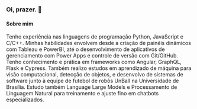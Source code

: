 ### Oi, prazer. 👋

#### Sobre mim
Tenho experiência nas linguagens de programação Python, JavaScript e C/C++. Minhas habilidades envolvem desde a criação de painéis dinâmicos com Tableau e PowerBI, até o desenvolvimento de aplicativos de gerenciamento com Power Apps e controle de versão com Git/GitHub. Tenho conhecimento e prática em frameworks como Angular, GraphQL, Flask e Cypress. Também realizo estudos em aprendizado de máquina para visão computacional, detecção de objetos, e desenvolvo de sistemas de software junto à equipe de futebol de robôs UnBall na Universidade de Brasília. Estudo também Language Large Models e Processamento de Linguagem Natural para treinamento e ajuste fino em chatbots especializados.
